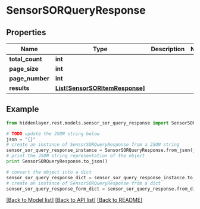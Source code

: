 # SensorSORQueryResponse


## Properties

Name | Type | Description | Notes
------------ | ------------- | ------------- | -------------
**total_count** | **int** |  | 
**page_size** | **int** |  | 
**page_number** | **int** |  | 
**results** | [**List[SensorSORItemResponse]**](SensorSORItemResponse.md) |  | 

## Example

```python
from hiddenlayer.rest.models.sensor_sor_query_response import SensorSORQueryResponse

# TODO update the JSON string below
json = "{}"
# create an instance of SensorSORQueryResponse from a JSON string
sensor_sor_query_response_instance = SensorSORQueryResponse.from_json(json)
# print the JSON string representation of the object
print SensorSORQueryResponse.to_json()

# convert the object into a dict
sensor_sor_query_response_dict = sensor_sor_query_response_instance.to_dict()
# create an instance of SensorSORQueryResponse from a dict
sensor_sor_query_response_form_dict = sensor_sor_query_response.from_dict(sensor_sor_query_response_dict)
```
[[Back to Model list]](../README.md#documentation-for-models) [[Back to API list]](../README.md#documentation-for-api-endpoints) [[Back to README]](../README.md)


